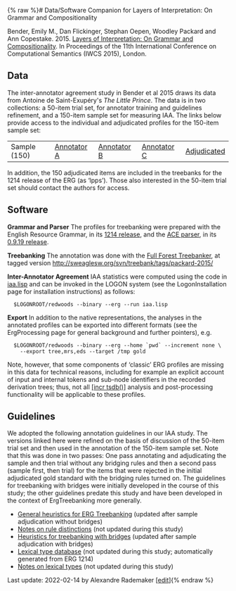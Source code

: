 {% raw %}# Data/Software Companion for Layers of Interpretation: On Grammar and Compositionality

Bender, Emily M., Dan Flickinger, Stephan Oepen, Woodley Packard and Ann Copestake. 2015. [Layers of Interpretation: On Grammar and Compositionality](https://aclanthology.org/W15-0128/). In Proceedings of the 11th International Conference on Computational Semantics (IWCS 2015), London.

## Data

The inter-annotator agreement study in Bender et al 2015 draws its data
from Antoine de Saint-Exupéry's *The Little Prince*. The data is in two
collections: a 50-item trial set, for annotator training and guidelines
refinement, and a 150-item sample set for measuring IAA. The links below
provide access to the individual and adjudicated profiles for the
150-item sample set:

|              |                                                                            |                                                                            |                                                                            |                                                                               |
|--------------|----------------------------------------------------------------------------|----------------------------------------------------------------------------|----------------------------------------------------------------------------|-------------------------------------------------------------------------------|
| Sample (150) | [Annotator A](http://svn.delph-in.net/snug/starsem14/iwcs15/public/tsdb/a) | [Annotator B](http://svn.delph-in.net/snug/starsem14/iwcs15/public/tsdb/b) | [Annotator C](http://svn.delph-in.net/snug/starsem14/iwcs15/public/tsdb/c) | [Adjudicated](http://svn.delph-in.net/snug/starsem14/iwcs15/public/tsdb/gold) |

In addition, the 150 adjudicated items are included in the treebanks for
the 1214 release of the ERG (as ‘lpps’). Those also interested in the
50-item trial set should contact the authors for access.

## Software

**Grammar and Parser** The profiles for treebanking were prepared with
the English Resource Grammar, in its [1214
release](http://svn.delph-in.net/erg/tags/1214), and the [ACE
parser](), in its [0.9.19
release](http://sweaglesw.org/svn/ace/tags/ace-0.9.19/).

**Treebanking** The annotation was done with the [Full Forest
Treebanker](), at tagged version
<http://sweaglesw.org/svn/treebank/tags/packard-2015/>

**Inter-Annotator Agreement** IAA statistics were computed using the
code in
[iaa.lisp](http://svn.delph-in.net/snug/starsem14/iwcs15/public/iaa.lisp)
and can be invoked in the LOGON system (see the
LogonInstallation page for installation
instructions) as follows:

      $LOGONROOT/redwoods --binary --erg --run iaa.lisp

**Export** In addition to the native representations, the analyses in
the annotated profiles can be exported into different formats (see the
ErgProcessing page for general background and further
pointers), e.g.

      $LOGONROOT/redwoods --binary --erg --home `pwd` --increment none \
        --export tree,mrs,eds --target /tmp gold

Note, however, that some components of ‘classic’ ERG profiles are
missing in this data for technical reasons, including for example an
explicit account of input and internal tokens and sub-node identifiers
in the recorded derivation trees; thus, not all [\[incr
tsdb()\]](http://www.delph-in.net/itsdb) analysis and post-processing
functionality will be applicable to these profiles.

## Guidelines

We adopted the following annotation guidelines in our IAA study. The
versions linked here were refined on the basis of discussion of the
50-item trial set and then used in the annotation of the 150-item sample
set. Note that this was done in two passes: One pass annotating and
adjudicating the sample and then trial without any bridging rules and
then a second pass (sample first, then trial) for the items that were
rejected in the initial adjudicated gold standard with the bridging
rules turned on. The guidelines for treebanking with bridges were
initially developed in the course of this study; the other guidelines
predate this study and have been developed in the context of
ErgTreebanking more generally.

- [General heuristics for ERG Treebanking](/delph-in/docs/wiki/ErgTreebankingGuidelines) (updated after sample adjudication without bridges)
- [Notes on rule distinctions](/delph-in/docs/wiki/ErgTreebankingRules) (not updated during this study)
- [Heuristics for treebanking with bridges](/delph-in/docs/wiki/ErgTreebankingBridges) (updated after sample adjudication with bridges)
- [Lexical type database](http://compling.hss.ntu.edu.sg/ltdb/cgi/ERG_1214/ltypes.cgi) (not updated during this study; automatically generated from ERG 1214)
- [Notes on lexical types](/delph-in/docs/wiki/ErgLeTypes) (not updated during this study)

Last update: 2022-02-14 by Alexandre Rademaker [[edit](https://github.com/delph-in/docs/wiki/RedwoodsLpp/_edit)]{% endraw %}